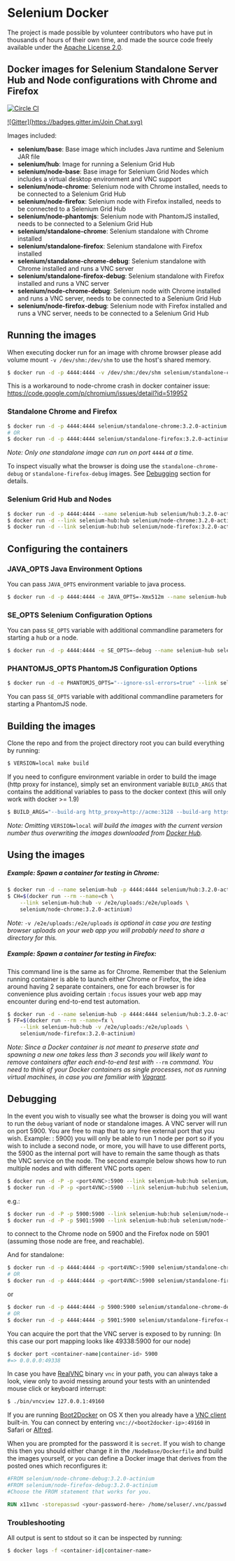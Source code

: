 # Selenium Docker

The project is made possible by volunteer contributors who have put in thousands of hours of their own time, and made the source code freely available under the [Apache License 2.0](https://github.com/SeleniumHQ/docker-selenium/blob/master/LICENSE.md).

## Docker images for Selenium Standalone Server Hub and Node configurations with Chrome and Firefox
[![Circle CI](https://circleci.com/gh/SeleniumHQ/docker-selenium.svg?style=svg)](https://circleci.com/gh/SeleniumHQ/docker-selenium)

[![Gitter](https://badges.gitter.im/Join Chat.svg)](https://gitter.im/SeleniumHQ/docker-selenium?utm_source=badge&utm_medium=badge&utm_campaign=pr-badge&utm_content=badge)

Images included:
- __selenium/base__: Base image which includes Java runtime and Selenium JAR file
- __selenium/hub__: Image for running a Selenium Grid Hub
- __selenium/node-base__: Base image for Selenium Grid Nodes which includes a virtual desktop environment and VNC support
- __selenium/node-chrome__: Selenium node with Chrome installed, needs to be connected to a Selenium Grid Hub
- __selenium/node-firefox__: Selenium node with Firefox installed, needs to be connected to a Selenium Grid Hub
- __selenium/node-phantomjs__: Selenium node with PhantomJS installed, needs to be connected to a Selenium Grid Hub
- __selenium/standalone-chrome__: Selenium standalone with Chrome installed
- __selenium/standalone-firefox__: Selenium standalone with Firefox installed
- __selenium/standalone-chrome-debug__: Selenium standalone with Chrome installed and runs a VNC server
- __selenium/standalone-firefox-debug__: Selenium standalone with Firefox installed and runs a VNC server
- __selenium/node-chrome-debug__: Selenium node with Chrome installed and runs a VNC server, needs to be connected to a Selenium Grid Hub
- __selenium/node-firefox-debug__: Selenium node with Firefox installed and runs a VNC server, needs to be connected to a Selenium Grid Hub

## Running the images

When executing docker run for an image with chrome browser please add volume mount `-v /dev/shm:/dev/shm` to use the host's shared memory.

``` bash
$ docker run -d -p 4444:4444 -v /dev/shm:/dev/shm selenium/standalone-chrome:3.2.0-actinium
```

This is a workaround to node-chrome crash in docker container issue: https://code.google.com/p/chromium/issues/detail?id=519952


### Standalone Chrome and Firefox

``` bash
$ docker run -d -p 4444:4444 selenium/standalone-chrome:3.2.0-actinium
# OR
$ docker run -d -p 4444:4444 selenium/standalone-firefox:3.2.0-actinium
```

_Note: Only one standalone image can run on port_ `4444` _at a time._

To inspect visually what the browser is doing use the `standalone-chrome-debug` or `standalone-firefox-debug` images. See [Debugging](#debugging) section for details.

### Selenium Grid Hub and Nodes

``` bash
$ docker run -d -p 4444:4444 --name selenium-hub selenium/hub:3.2.0-actinium
$ docker run -d --link selenium-hub:hub selenium/node-chrome:3.2.0-actinium
$ docker run -d --link selenium-hub:hub selenium/node-firefox:3.2.0-actinium
```

## Configuring the containers

### JAVA_OPTS Java Environment Options

You can pass `JAVA_OPTS` environment variable to java process.

``` bash
$ docker run -d -p 4444:4444 -e JAVA_OPTS=-Xmx512m --name selenium-hub selenium/hub:3.2.0-actinium
```

### SE_OPTS Selenium Configuration Options

You can pass `SE_OPTS` variable with additional commandline parameters for starting a hub or a node.

``` bash
$ docker run -d -p 4444:4444 -e SE_OPTS=-debug --name selenium-hub selenium/hub:3.2.0-actinium
```

### PHANTOMJS_OPTS PhantomJS Configuration Options

``` bash
$ docker run -d -e PHANTOMJS_OPTS="--ignore-ssl-errors=true" --link selenium-hub:hub selenium/node-phantomjs:3.0.1-fermium
```

You can pass `SE_OPTS` variable with additional commandline parameters for starting a PhantomJS node.

## Building the images

Clone the repo and from the project directory root you can build everything by running:

``` bash
$ VERSION=local make build
```

If you need to configure environment variable in order to build the image (http proxy for instance), simply set an environment variable `BUILD_ARGS` that contains the additional variables to pass to the docker context (this will only work with docker >= 1.9)

``` bash
$ BUILD_ARGS="--build-arg http_proxy=http://acme:3128 --build-arg https_proxy=http://acme:3128" make build
```

_Note: Omitting_ `VERSION=local` _will build the images with the current version number thus overwriting the images downloaded from [Docker Hub](https://hub.docker.com/r/selenium/)._

## Using the images

##### Example: Spawn a container for testing in Chrome:

``` bash
$ docker run -d --name selenium-hub -p 4444:4444 selenium/hub:3.2.0-actinium
$ CH=$(docker run --rm --name=ch \
    --link selenium-hub:hub -v /e2e/uploads:/e2e/uploads \
    selenium/node-chrome:3.2.0-actinium)
```

_Note:_ `-v /e2e/uploads:/e2e/uploads` _is optional in case you are testing browser uploads on your web app you will probably need to share a directory for this._

##### Example: Spawn a container for testing in Firefox:

This command line is the same as for Chrome. Remember that the Selenium running container is able to launch either Chrome or Firefox, the idea around having 2 separate containers, one for each browser is for convenience plus avoiding certain `:focus` issues your web app may encounter during end-to-end test automation.

``` bash
$ docker run -d --name selenium-hub -p 4444:4444 selenium/hub:3.2.0-actinium
$ FF=$(docker run --rm --name=fx \
    --link selenium-hub:hub -v /e2e/uploads:/e2e/uploads \
    selenium/node-firefox:3.2.0-actinium)
```

_Note: Since a Docker container is not meant to preserve state and spawning a new one takes less than 3 seconds you will likely want to remove containers after each end-to-end test with_ `--rm` _command. You need to think of your Docker containers as single processes, not as running virtual machines, in case you are familiar with [Vagrant](https://www.vagrantup.com/)._

## Debugging

In the event you wish to visually see what the browser is doing you will want to run the `debug` variant of node or standalone images. A VNC server will run on port 5900. You are free to map that to any free external port that you wish.  Example: <port4VNC>: 5900) you will only be able to run 1 node per port so if you wish to include a second node, or more, you will have to use different ports, the 5900 as the internal port will have to remain the same though as thats the VNC service on the node. The second example below shows how to run multiple nodes and with different VNC ports open:
``` bash
$ docker run -d -P -p <port4VNC>:5900 --link selenium-hub:hub selenium/node-chrome-debug:3.2.0-actinium
$ docker run -d -P -p <port4VNC>:5900 --link selenium-hub:hub selenium/node-firefox-debug:3.2.0-actinium
```
e.g.:
``` bash
$ docker run -d -P -p 5900:5900 --link selenium-hub:hub selenium/node-chrome-debug:3.2.0-actinium
$ docker run -d -P -p 5901:5900 --link selenium-hub:hub selenium/node-firefox-debug:3.2.0-actinium
```

to connect to the Chrome node on 5900 and the Firefox node on 5901 (assuming those node are free, and reachable).

And for standalone:
``` bash
$ docker run -d -p 4444:4444 -p <port4VNC>:5900 selenium/standalone-chrome-debug:3.2.0-actinium
# OR
$ docker run -d -p 4444:4444 -p <port4VNC>:5900 selenium/standalone-firefox-debug:3.2.0-actinium
```
or
``` bash
$ docker run -d -p 4444:4444 -p 5900:5900 selenium/standalone-chrome-debug:3.2.0-actinium
# OR
$ docker run -d -p 4444:4444 -p 5901:5900 selenium/standalone-firefox-debug:3.2.0-actinium
```

You can acquire the port that the VNC server is exposed to by running:
(In this case our port mapping looks like 49338:5900 for our node)
``` bash
$ docker port <container-name|container-id> 5900
#=> 0.0.0.0:49338
```

In case you have [RealVNC](https://www.realvnc.com/) binary `vnc` in your path, you can always take a look, view only to avoid messing around your tests with an unintended mouse click or keyboard interrupt:
``` bash
$ ./bin/vncview 127.0.0.1:49160
```

If you are running [Boot2Docker](https://docs.docker.com/installation/mac/) on OS X then you already have a [VNC client](http://www.davidtheexpert.com/post.php?id=5) built-in. You can connect by entering `vnc://<boot2docker-ip>:49160` in Safari or [Alfred](http://www.alfredapp.com/).

When you are prompted for the password it is `secret`. If you wish to change this then you should either change it in the `/NodeBase/Dockerfile` and build the images yourself, or you can define a Docker image that derives from the posted ones which reconfigures it:
``` dockerfile
#FROM selenium/node-chrome-debug:3.2.0-actinium
#FROM selenium/node-firefox-debug:3.2.0-actinium
#Choose the FROM statement that works for you.

RUN x11vnc -storepasswd <your-password-here> /home/seluser/.vnc/passwd
```

### Troubleshooting

All output is sent to stdout so it can be inspected by running:
``` bash
$ docker logs -f <container-id|container-name>
```
